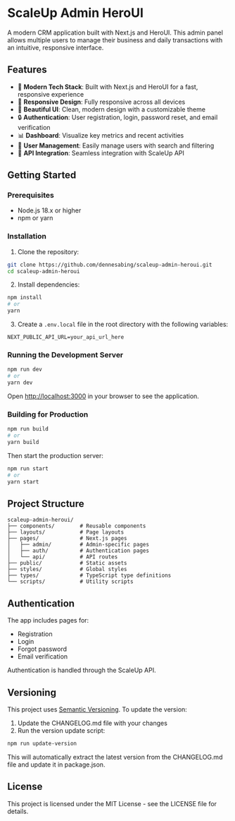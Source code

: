 # ScaleUp Admin HeroUI

A modern CRM application built with Next.js and HeroUI. This admin panel allows multiple users to manage their business and daily transactions with an intuitive, responsive interface.

## Features

- 🚀 **Modern Tech Stack**: Built with Next.js and HeroUI for a fast, responsive experience
- 📱 **Responsive Design**: Fully responsive across all devices
- 🎨 **Beautiful UI**: Clean, modern design with a customizable theme
- 🔒 **Authentication**: User registration, login, password reset, and email verification
- 📊 **Dashboard**: Visualize key metrics and recent activities
- 👥 **User Management**: Easily manage users with search and filtering
- 🔄 **API Integration**: Seamless integration with ScaleUp API

## Getting Started

### Prerequisites

- Node.js 18.x or higher
- npm or yarn

### Installation

1. Clone the repository:

```bash
git clone https://github.com/dennesabing/scaleup-admin-heroui.git
cd scaleup-admin-heroui
```

2. Install dependencies:

```bash
npm install
# or
yarn
```

3. Create a `.env.local` file in the root directory with the following variables:

```
NEXT_PUBLIC_API_URL=your_api_url_here
```

### Running the Development Server

```bash
npm run dev
# or
yarn dev
```

Open [http://localhost:3000](http://localhost:3000) in your browser to see the application.

### Building for Production

```bash
npm run build
# or
yarn build
```

Then start the production server:

```bash
npm run start
# or
yarn start
```

## Project Structure

```
scaleup-admin-heroui/
├── components/        # Reusable components
├── layouts/           # Page layouts
├── pages/             # Next.js pages
│   ├── admin/         # Admin-specific pages
│   ├── auth/          # Authentication pages
│   └── api/           # API routes
├── public/            # Static assets
├── styles/            # Global styles
├── types/             # TypeScript type definitions
└── scripts/           # Utility scripts
```

## Authentication

The app includes pages for:
- Registration
- Login
- Forgot password
- Email verification

Authentication is handled through the ScaleUp API.

## Versioning

This project uses [Semantic Versioning](https://semver.org/). To update the version:

1. Update the CHANGELOG.md file with your changes
2. Run the version update script:

```bash
npm run update-version
```

This will automatically extract the latest version from the CHANGELOG.md file and update it in package.json.

## License

This project is licensed under the MIT License - see the LICENSE file for details.
